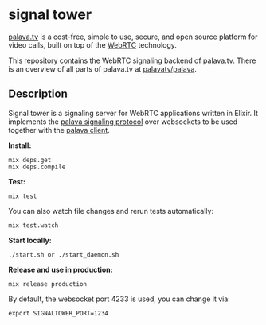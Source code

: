 signal tower
===========

[palava.tv](https://palava.tv) is a cost-free, simple to use, secure, and open source platform for video calls, built on top of the [WebRTC](https://webrtc.org/) technology.

This repository contains the WebRTC signaling backend of palava.tv. There is an overview of all parts of palava.tv at [palavatv/palava](https://github.com/palavatv/palava).

## Description

Signal tower is a signaling server for WebRTC applications written in Elixir. It implements the [palava signaling protocol][palava protocol] over websockets to be used together with the [palava client][palava client].

**Install:**
```
mix deps.get
mix deps.compile
```

**Test:**
```
mix test
```

You can also watch file changes and rerun tests automatically:

```
mix test.watch
```

**Start locally:**
```
./start.sh or ./start_daemon.sh
```

**Release and use in production:**
```
mix release production
```

By default, the websocket port 4233 is used, you can change it via:
```
export SIGNALTOWER_PORT=1234
```

[palava protocol]: https://github.com/palavatv/palava-client/wiki/Protocol
[palava client]: https://github.com/palavatv/palava-client/
[palava project]: https://github.com/palavatv/palava
